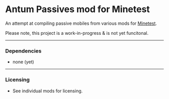 # Antum Passives mod for Minetest

An attempt at compiling passive mobiles from various mods for [Minetest][].

Please note, this project is a work-in-progress & is not yet funcitonal.

---
### Dependencies

- none (yet)


---
### Licensing

- See individual mods for licensing.



[Minetest]: http://minetest.net/

[lic.mit]: LICENSE.txt

